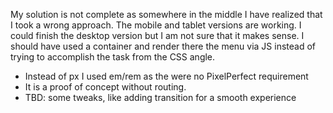 My solution is not complete as somewhere in the middle I have realized
that I took a wrong approach. The mobile and tablet versions are working.
I could finish the desktop version but I am not sure that it makes sense.
I should have used a container and render there the menu via JS instead of trying
to accomplish the task from the CSS angle.

- Instead of px I used em/rem as the were no PixelPerfect requirement
- It is a proof of concept without routing.
- TBD: some tweaks, like adding transition for a smooth experience

